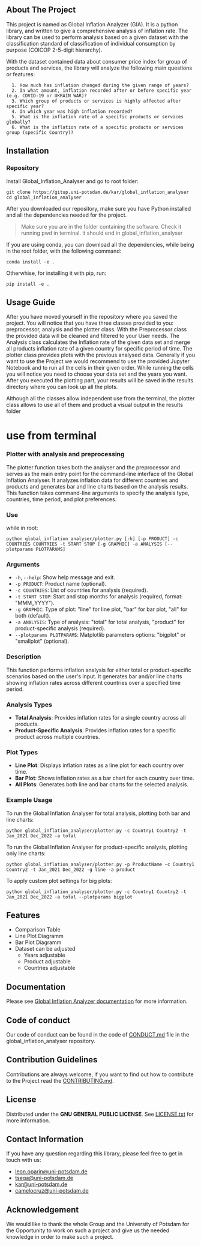 ## About The Project

This project is named as Global Inflation Analyzer (GIA). It is a python library, and written to give a comprehensive analysis of inflation rate. The library can be used to perform analysis based on a given dataset with the classification standard of classification of individual consumption by purpose (COICOP 2-5-digit hierarchy). 

With the dataset contained data about consumer price index for group of products and services, the library will analyze the following main questions or features: 

      1. How much has inflation changed during the given range of years? 
      2. In what amount, inflation recorded after or before specific year (e.g. COVID-19 or UKRAIN WAR)? 
      3. Which group of products or services is highly affected after specific year? 
      4. In which year was high inflation recorded?
      5. What is the inflation rate of a specific products or services globally?
      6. What is the inflation rate of a specific products or services group (specific Country)?

## Installation

### Repository

Install Global\_Inflation\_Analyser and go to root folder:

```
git clone https://gitup.uni-potsdam.de/kar/global_inflation_analyser
cd global_inflation_analyser
```

After you downloaded our repository, make sure you have Python installed and all the dependencies needed for the project.

> Make sure you are in the folder containing the software. Check it running pwd in terminal. it should end in global\_inflation\_analyser

If you are using conda, you can download all the dependencies, while being in the root folder, with the following command:

```
conda install -e .
```
Otherwhise, for installing it with pip, run:

```
pip install -e .
```

## Usage Guide

After you have moved yourself in the repository where you saved the project. You will notice that you have three classes 
provided to you: preprocessor, analysis and the plotter class. With the Preprocessor class the provided data will be 
cleaned and filtered to your User needs. The Analysis class calculates the Inflation rate of the given data set and 
merge all products inflation rate of a given country for specific period of time. The plotter class provides plots 
with the previous analysed data.
Generally if you want to use the Project we would recommend to use the provided Jupyter Notebook and to run all 
the cells in their given order. While running the cells you will notice you need to choose your data set and the years 
you want. After you executed the plotting part, your results will be saved in the results directory where you can look 
up all the plots.

Although all the classes allow independent use from the terminal, the plotter class allows to use all of them and product a visual output in the results folder

# use from terminal 

### Plotter with analysis and preprocessing

The plotter function takes both the analyser and the preprocessor and serves as the main entry point for the command-line interface of the Global Inflation Analyser. It analyzes inflation data for different countries and products and generates bar and line charts based on the analysis results. This function takes command-line arguments to specify the analysis type, countries, time period, and plot preferences.

### Use 

while in root:

```
python global_inflation_analyser/plotter.py [-h] [-p PRODUCT] -c COUNTRIES COUNTRIES -t START STOP [-g GRAPHIC] -a ANALYSIS [--plotparams PLOTPARAMS]
```
### Arguments

- `-h`, `--help`: Show help message and exit.
- `-p PRODUCT`: Product name (optional).
- `-c COUNTRIES`: List of countries for analysis (required).
- `-t START STOP`: Start and stop months for analysis (required, format: "MMM_YYYY").
- `-g GRAPHIC`: Type of plot: "line" for line plot, "bar" for bar plot, "all" for both (default).
- `-a ANALYSIS`: Type of analysis: "total" for total analysis, "product" for product-specific analysis (required).
- `--plotparams PLOTPARAMS`: Matplotlib parameters options: "bigplot" or "smallplot" (optional).

### Description

This function performs inflation analysis for either total or product-specific scenarios based on the user's input. It generates bar and/or line charts showing inflation rates across different countries over a specified time period.

### Analysis Types

- **Total Analysis**: Provides inflation rates for a single country across all products.
- **Product-Specific Analysis**: Provides inflation rates for a specific product across multiple countries.

### Plot Types

- **Line Plot**: Displays inflation rates as a line plot for each country over time.
- **Bar Plot**: Shows inflation rates as a bar chart for each country over time.
- **All Plots**: Generates both line and bar charts for the selected analysis.

### Example Usage

To run the Global Inflation Analyser for total analysis, plotting both bar and line charts:

```
python global_inflation_analyser/plotter.py -c Country1 Country2 -t Jan_2021 Dec_2022 -a total
```

To run the Global Inflation Analyser for product-specific analysis, plotting only line charts:

```
python global_inflation_analyser/plotter.py -p ProductName -c Country1 Country2 -t Jan_2021 Dec_2022 -g line -a product
```
To apply custom plot settings for big plots:

```
python global_inflation_analyser/plotter.py -c Country1 Country2 -t Jan_2021 Dec_2022 -a total --plotparams bigplot
```



## Features

- Comparison Table
- Line Plot Diagramm
- Bar Plot Diagramm
- Dataset can be adjusted 
  - Years adjustable
  - Product adjustable
  - Countries adjustable

## Documentation

Please see [Global Inflation Analyzer documentation](#) for more information. 

## Code of conduct

Our code of conduct can be found in the code of [CONDUCT.md](./CONDUCT.md) file in the global_inflation_analyser 
repository.

## Contribution Guidelines

Contributions are always welcome, if you want to find out how to contribute to the Project read the 
[CONTRIBUTING.md](./CONTRIBUTING.md).

## License

Distributed under the **GNU GENERAL PUBLIC LICENSE**. See [LICENSE.txt](./LICENSE.txt) for more information.

## Contact Information

If you have any question regarding this library, please feel free to get in touch with us:

- [leon.oparin@uni-potsdam.de](mailto:leon.oparin@uni-potsdam.de)
- [tsega@uni-potsdam.de](mailto:tsega@uni-potsdam.de)
- [kar@uni-potsdam.de](mailto:kar@uni-potsdam.de)
- [camelocruz@uni-potsdam.de](mailto:Camelocruz@uni-potsdam.de)

## Acknowledgement

We would like to thank the whole Group and the University of Potsdam for the Opportunity to work 
on such a project and give us the needed knowledge in order to make such a project.
